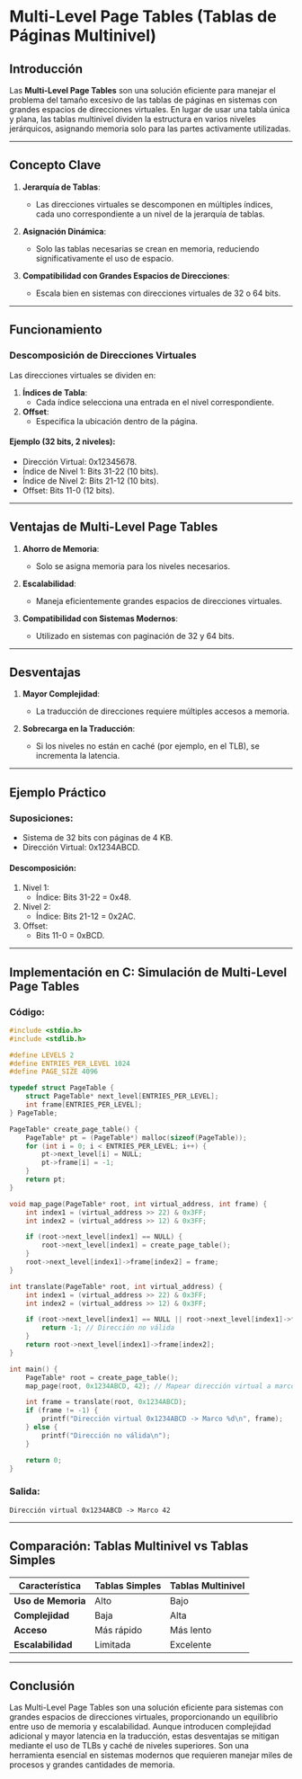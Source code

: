 
# Multi-Level Page Tables (Tablas de Páginas Multinivel)

## Introducción
Las **Multi-Level Page Tables** son una solución eficiente para manejar el problema del tamaño excesivo de las tablas de páginas en sistemas con grandes espacios de direcciones virtuales. En lugar de usar una tabla única y plana, las tablas multinivel dividen la estructura en varios niveles jerárquicos, asignando memoria solo para las partes activamente utilizadas.

---

## Concepto Clave

1. **Jerarquía de Tablas**:
   - Las direcciones virtuales se descomponen en múltiples índices, cada uno correspondiente a un nivel de la jerarquía de tablas.

2. **Asignación Dinámica**:
   - Solo las tablas necesarias se crean en memoria, reduciendo significativamente el uso de espacio.

3. **Compatibilidad con Grandes Espacios de Direcciones**:
   - Escala bien en sistemas con direcciones virtuales de 32 o 64 bits.

---

## Funcionamiento

### Descomposición de Direcciones Virtuales
Las direcciones virtuales se dividen en:
1. **Índices de Tabla**:
   - Cada índice selecciona una entrada en el nivel correspondiente.
2. **Offset**:
   - Especifica la ubicación dentro de la página.

#### Ejemplo (32 bits, 2 niveles):
- Dirección Virtual: 0x12345678.
- Índice de Nivel 1: Bits 31-22 (10 bits).
- Índice de Nivel 2: Bits 21-12 (10 bits).
- Offset: Bits 11-0 (12 bits).

---

## Ventajas de Multi-Level Page Tables

1. **Ahorro de Memoria**:
   - Solo se asigna memoria para los niveles necesarios.

2. **Escalabilidad**:
   - Maneja eficientemente grandes espacios de direcciones virtuales.

3. **Compatibilidad con Sistemas Modernos**:
   - Utilizado en sistemas con paginación de 32 y 64 bits.

---

## Desventajas

1. **Mayor Complejidad**:
   - La traducción de direcciones requiere múltiples accesos a memoria.

2. **Sobrecarga en la Traducción**:
   - Si los niveles no están en caché (por ejemplo, en el TLB), se incrementa la latencia.

---

## Ejemplo Práctico

### Suposiciones:
- Sistema de 32 bits con páginas de 4 KB.
- Dirección Virtual: 0x1234ABCD.

#### Descomposición:
1. Nivel 1:
   - Índice: Bits 31-22 = 0x48.
2. Nivel 2:
   - Índice: Bits 21-12 = 0x2AC.
3. Offset:
   - Bits 11-0 = 0xBCD.

---

## Implementación en C: Simulación de Multi-Level Page Tables

### Código:
```c
#include <stdio.h>
#include <stdlib.h>

#define LEVELS 2
#define ENTRIES_PER_LEVEL 1024
#define PAGE_SIZE 4096

typedef struct PageTable {
    struct PageTable* next_level[ENTRIES_PER_LEVEL];
    int frame[ENTRIES_PER_LEVEL];
} PageTable;

PageTable* create_page_table() {
    PageTable* pt = (PageTable*) malloc(sizeof(PageTable));
    for (int i = 0; i < ENTRIES_PER_LEVEL; i++) {
        pt->next_level[i] = NULL;
        pt->frame[i] = -1;
    }
    return pt;
}

void map_page(PageTable* root, int virtual_address, int frame) {
    int index1 = (virtual_address >> 22) & 0x3FF;
    int index2 = (virtual_address >> 12) & 0x3FF;

    if (root->next_level[index1] == NULL) {
        root->next_level[index1] = create_page_table();
    }
    root->next_level[index1]->frame[index2] = frame;
}

int translate(PageTable* root, int virtual_address) {
    int index1 = (virtual_address >> 22) & 0x3FF;
    int index2 = (virtual_address >> 12) & 0x3FF;

    if (root->next_level[index1] == NULL || root->next_level[index1]->frame[index2] == -1) {
        return -1; // Dirección no válida
    }
    return root->next_level[index1]->frame[index2];
}

int main() {
    PageTable* root = create_page_table();
    map_page(root, 0x1234ABCD, 42); // Mapear dirección virtual a marco físico

    int frame = translate(root, 0x1234ABCD);
    if (frame != -1) {
        printf("Dirección virtual 0x1234ABCD -> Marco %d\n", frame);
    } else {
        printf("Dirección no válida\n");
    }

    return 0;
}
```

### Salida:
```
Dirección virtual 0x1234ABCD -> Marco 42
```

---

## Comparación: Tablas Multinivel vs Tablas Simples

| Característica              | Tablas Simples             | Tablas Multinivel            |
|-----------------------------|----------------------------|------------------------------|
| **Uso de Memoria**          | Alto                      | Bajo                         |
| **Complejidad**             | Baja                      | Alta                         |
| **Acceso**                  | Más rápido                | Más lento                    |
| **Escalabilidad**           | Limitada                  | Excelente                    |

---

## Conclusión
Las Multi-Level Page Tables son una solución eficiente para sistemas con grandes espacios de direcciones virtuales, proporcionando un equilibrio entre uso de memoria y escalabilidad. Aunque introducen complejidad adicional y mayor latencia en la traducción, estas desventajas se mitigan mediante el uso de TLBs y caché de niveles superiores. Son una herramienta esencial en sistemas modernos que requieren manejar miles de procesos y grandes cantidades de memoria.
